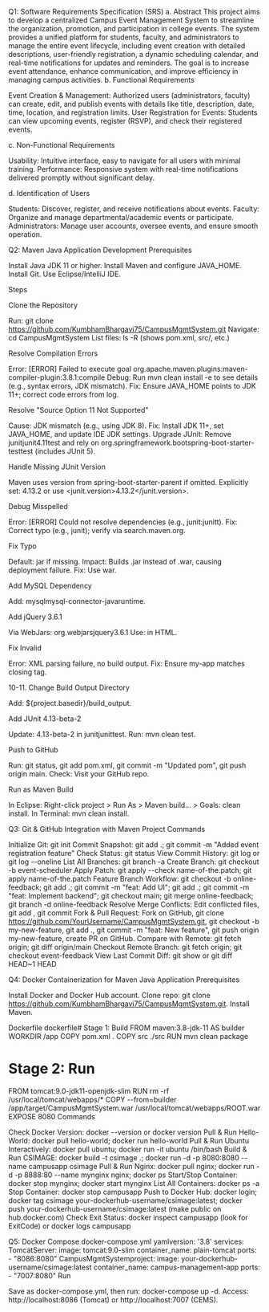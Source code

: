 Q1: Software Requirements Specification (SRS)
a. Abstract
This project aims to develop a centralized Campus Event Management System to streamline the organization, promotion, and participation in college events. The system provides a unified platform for students, faculty, and administrators to manage the entire event lifecycle, including event creation with detailed descriptions, user-friendly registration, a dynamic scheduling calendar, and real-time notifications for updates and reminders. The goal is to increase event attendance, enhance communication, and improve efficiency in managing campus activities.
b. Functional Requirements

Event Creation & Management: Authorized users (administrators, faculty) can create, edit, and publish events with details like title, description, date, time, location, and registration limits.
User Registration for Events: Students can view upcoming events, register (RSVP), and check their registered events.

c. Non-Functional Requirements

Usability: Intuitive interface, easy to navigate for all users with minimal training.
Performance: Responsive system with real-time notifications delivered promptly without significant delay.

d. Identification of Users

Students: Discover, register, and receive notifications about events.
Faculty: Organize and manage departmental/academic events or participate.
Administrators: Manage user accounts, oversee events, and ensure smooth operation.


Q2: Maven Java Application Development
Prerequisites

Install Java JDK 11 or higher.
Install Maven and configure JAVA_HOME.
Install Git.
Use Eclipse/IntelliJ IDE.

Steps

Clone the Repository

Run: git clone https://github.com/KumbhamBhargavi75/CampusMgmtSystem.git
Navigate: cd CampusMgmtSystem
List files: ls -R (shows pom.xml, src/, etc.)


Resolve Compilation Errors

Error: [ERROR] Failed to execute goal org.apache.maven.plugins:maven-compiler-plugin:3.8.1:compile
Debug: Run mvn clean install -e to see details (e.g., syntax errors, JDK mismatch).
Fix: Ensure JAVA_HOME points to JDK 11+; correct code errors from log.


Resolve "Source Option 11 Not Supported"

Cause: JDK mismatch (e.g., using JDK 8).
Fix: Install JDK 11+, set JAVA_HOME, and update IDE JDK settings.
Upgrade JUnit: Remove <dependency><groupId>junit</groupId><artifactId>junit</artifactId><version>4.11</version><scope>test</scope></dependency> and rely on <dependency><groupId>org.springframework.boot</groupId><artifactId>spring-boot-starter-test</artifactId><scope>test</scope></dependency> (includes JUnit 5).


Handle Missing JUnit Version

Maven uses version from spring-boot-starter-parent if omitted.
Explicitly set: <version>4.13.2</version> or use <properties><junit.version>4.13.2</junit.version></properties>.


Debug Misspelled <artifactId>

Error: [ERROR] Could not resolve dependencies (e.g., junit:junitt).
Fix: Correct typo (e.g., junit); verify via search.maven.org.


Fix <paking> Typo

Default: jar if <packaging> missing.
Impact: Builds .jar instead of .war, causing deployment failure.
Fix: Use <packaging>war</packaging>.


Add MySQL Dependency

Add: <dependency><groupId>mysql</groupId><artifactId>mysql-connector-java</artifactId><scope>runtime</scope></dependency>.


Add jQuery 3.6.1

Via WebJars: <dependency><groupId>org.webjars</groupId><artifactId>jquery</artifactId><version>3.6.1</version></dependency>
Use: <script src="/webjars/jquery/3.6.1/jquery.min.js"></script> in HTML.


Fix Invalid </artifactId>

Error: XML parsing failure, no build output.
Fix: Ensure <artifactId>my-app</artifactId> matches closing tag.



10-11. Change Build Output Directory

Add: <build><directory>${project.basedir}/build_output</directory></build>.


Add JUnit 4.13-beta-2


Update: <version>4.13-beta-2</version> in <dependency><groupId>junit</groupId><artifactId>junit</artifactId><scope>test</scope></dependency>.
Run: mvn clean test.


Push to GitHub


Run: git status, git add pom.xml, git commit -m "Updated pom", git push origin main.
Check: Visit your GitHub repo.

Run as Maven Build

In Eclipse: Right-click project > Run As > Maven build... > Goals: clean install.
In Terminal: mvn clean install.


Q3: Git & GitHub Integration with Maven Project
Commands

Initialize Git: git init
Commit Snapshot: git add .; git commit -m "Added event registration feature"
Check Status: git status
View Commit History: git log or git log --oneline
List All Branches: git branch -a
Create Branch: git checkout -b event-scheduler
Apply Patch: git apply --check name-of-the.patch; git apply name-of-the.patch
Feature Branch Workflow: git checkout -b online-feedback; git add .; git commit -m "feat: Add UI"; git add .; git commit -m "feat: Implement backend"; git checkout main; git merge online-feedback; git branch -d online-feedback
Resolve Merge Conflicts: Edit conflicted files, git add <file>, git commit
Fork & Pull Request: Fork on GitHub, git clone https://github.com/YourUsername/CampusMgmtSystem.git, git checkout -b my-new-feature, git add ., git commit -m "feat: New feature", git push origin my-new-feature, create PR on GitHub.
Compare with Remote: git fetch origin; git diff origin/main
Checkout Remote Branch: git fetch origin; git checkout event-feedback
View Last Commit Diff: git show or git diff HEAD~1 HEAD


Q4: Docker Containerization for Maven Java Application
Prerequisites

Install Docker and Docker Hub account.
Clone repo: git clone https://github.com/KumbhamBhargavi75/CampusMgmtSystem.git.
Install Maven.

Dockerfile
dockerfile# Stage 1: Build
FROM maven:3.8-jdk-11 AS builder
WORKDIR /app
COPY pom.xml .
COPY src ./src
RUN mvn clean package

# Stage 2: Run
FROM tomcat:9.0-jdk11-openjdk-slim
RUN rm -rf /usr/local/tomcat/webapps/*
COPY --from=builder /app/target/CampusMgmtSystem.war /usr/local/tomcat/webapps/ROOT.war
EXPOSE 8080
Commands

Check Docker Version: docker --version or docker version
Pull & Run Hello-World: docker pull hello-world; docker run hello-world
Pull & Run Ubuntu Interactively: docker pull ubuntu; docker run -it ubuntu /bin/bash
Build & Run CSIMAGE: docker build -t csimage .; docker run -d -p 8080:8080 --name campusapp csimage
Pull & Run Nginx: docker pull nginx; docker run -d -p 8888:80 --name mynginx nginx; docker ps
Start/Stop Container: docker stop mynginx; docker start mynginx
List All Containers: docker ps -a
Stop Container: docker stop campusapp
Push to Docker Hub: docker login; docker tag csimage your-dockerhub-username/csimage:latest; docker push your-dockerhub-username/csimage:latest (make public on hub.docker.com)
Check Exit Status: docker inspect campusapp (look for ExitCode) or docker logs campusapp


Q5: Docker Compose
docker-compose.yml
yamlversion: '3.8'
services:
  TomcatServer:
    image: tomcat:9.0-slim
    container_name: plain-tomcat
    ports:
      - "8086:8080"
  CampusMgmtSystemproject:
    image: your-dockerhub-username/csimage:latest
    container_name: campus-management-app
    ports:
      - "7007:8080"
Run

Save as docker-compose.yml, then run: docker-compose up -d.
Access: http://localhost:8086 (Tomcat) or http://localhost:7007 (CEMS).
